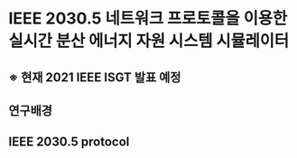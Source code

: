 # IEEE 2030.5 네트워크 프로토콜을 이용한 실시간 분산 에너지 자원 시스템 시뮬레이터

## ※ 현재 2021 IEEE ISGT 발표 예정



## 연구배경


## IEEE 2030.5 protocol
